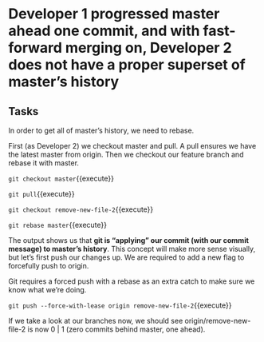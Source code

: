 # Developer 1 progressed master ahead one commit, and with fast-forward merging on, Developer 2 does not have a proper superset of master’s history

## Tasks

In order to get all of master’s history, we need to rebase.  

First (as Developer 2) we checkout master and pull. A pull ensures we have the latest master from origin. Then we checkout our feature branch and rebase it with master.

`git checkout master`{{execute}}  

`git pull`{{execute}}  

`git checkout remove-new-file-2`{{execute}}  

`git rebase master`{{execute}}  

 The output shows us that **git is “applying” our commit (with our commit message) to master’s history**. This concept will make more sense visually, but let’s first push our changes up. We are required to add a new flag to forcefully push to origin.  

Git requires a forced push with a rebase as an extra catch to make sure we know what we’re doing.

`git push --force-with-lease origin remove-new-file-2`{{execute}}  

If we take a look at our branches now, we should see origin/remove-new-file-2 is now 0 | 1 (zero commits behind master, one ahead).
